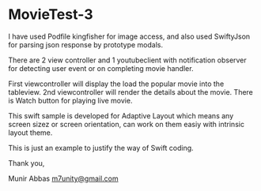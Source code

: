 # MovieTest-3

I have used Podfile kingfisher for image access, 
and also used SwiftyJson for parsing json response by prototype modals.

There are 2 view controller and 1 youtubeclient with notification observer for detecting user event or on completing movie handler.

First viewcontroller will display the load the popular movie into the tableview.
2nd viewcontroller will render the details about the movie. There is Watch button for playing live movie.

This swift sample is developed for Adaptive Layout which means any screen sizez or screen orientation, can work on them easiy with intrinsic layout theme.

This is just an example to justify the way of Swift coding.

Thank you,

Munir Abbas
m7unity@gmail.com


